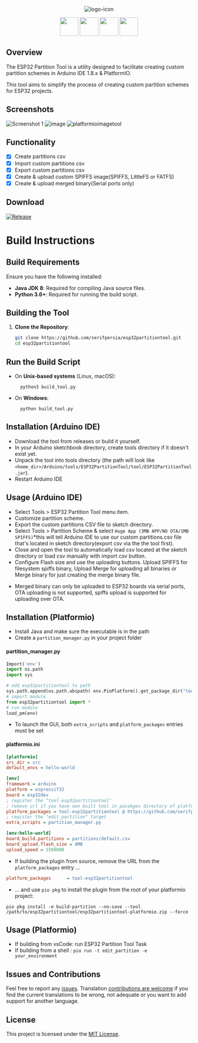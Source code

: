 <div align="center">

![logo-icon](https://github.com/user-attachments/assets/1463c312-1e81-4107-93be-0570c1b52532)
    
</div>


<div align="center">
    <img src="https://img.shields.io/badge/ESP32-f8a631" height="50">
    <img src="https://img.shields.io/badge/Partition-bf457a" height="50">
    <img src="https://img.shields.io/badge/Tool-42b0f5" height="50">
    <a href="https://github.com/serifpersia/esp32partitiontool/releases/latest"><img src="https://img.shields.io/badge/v1.4.5-9a41c2" height="50"></a>
</div>

## Overview
The ESP32 Partition Tool is a utility designed to facilitate creating custom partition schemes in Arduino IDE 1.8.x & PlatformIO.

This tool aims to simplify the process of creating custom partition schemes for ESP32 projects.
## Screenshots
![Screenshot 1](https://github.com/serifpersia/esp32partitiontool/assets/62844718/8724d57c-ebb5-404f-97f1-fe09134f53b5)
![image](https://github.com/user-attachments/assets/0a96d12d-0a71-4ba8-8134-8731e5dda2cf)
![platformioimagetool](https://github.com/user-attachments/assets/58244ede-f31e-4f83-8e7f-d17d2b5c0625)



## Functionality

- [x] Create partitions csv
- [x] Import custom partitions csv
- [x] Export custom partitions csv
- [x] Create & upload custom SPIFFS image(SPIFFS, LittleFS or FATFS)
- [x] Create & upload merged binary(Serial ports only)

## Download
 [![Release](https://img.shields.io/github/release/serifpersia/esp32partitiontool.svg?style=flat-square)](https://github.com/serifpersia/esp32partitiontool/releases)

# Build Instructions

## Build Requirements
Ensure you have the following installed:
- **Java JDK 8**: Required for compiling Java source files.
- **Python 3.6+**: Required for running the build script.

## Building the Tool

1. **Clone the Repository**:
   ```sh
   git clone https://github.com/serifpersia/esp32partitiontool.git
   cd esp32partitiontool
   ```
## Run the Build Script

- On **Unix-based systems** (Linux, macOS):
  ```
    python3 build_tool.py
- On **Windows**:
  ```
    python build_tool.py
  ```

## Installation (Arduino IDE)
- Download the tool from releases or build it yourself.
- In your Arduino sketchbook directory, create tools directory if it doesn't exist yet.
- Unpack the tool into tools directory (the path will look like `<home_dir>/Arduino/tools/ESP32PartitionTool/tool/ESP32PartitionTool.jar`).
- Restart Arduino IDE

## Usage (Arduino IDE)
- Select Tools > ESP32 Partition Tool menu item.
- Customize partition scheme.
- Export the custom partitions CSV file to sketch directory.
- Select Tools > Partition Scheme & select `Huge App (3MB APP/NO OTA/1MB SPIFFS)`*this will tell Arduino IDE to use our custom partitions.csv file that's located in sketch directory(export csv via the the tool first).
- Close and open the tool to automatically load csv located at the sketch directory or load csv manually with import csv button.
- Configure Flash size and use the uploading buttons. Upload SPIFFS for filesystem spiffs binary, Upload Merge for uploading all binaries or Merge binary for just creating the merge binary file.
* Merged binary can only be uploaded to ESP32 boards via serial ports, OTA uploading is not supported, spiffs upload is supported for uploading over OTA.

## Installation (Platformio)

- Install Java and make sure the executable is in the path
- Create a `partition_manager.py` in your project folder

#### partition_manager.py

```python
Import('env')
import os.path
import sys

# add esp32partitiontool to path
sys.path.append(os.path.abspath( env.PioPlatform().get_package_dir("tool-esp32partitiontool") ))
# import module
from esp32partitiontool import *
# run module
load_pm(env)
```

- To launch the GUI, both `extra_scripts` and `platform_packages` entries must be set

#### platformio.ini

```ini
[platformio]
src_dir = src
default_envs = hello-world

[env]
framework = arduino
platform = espressif32
board = esp32dev
; register the "tool-esp32partitiontool"
; remove url if you have own built tool in pacakges directory of platformio core directory
platform_packages = tool-esp32partitiontool @ https://github.com/serifpersia/esp32partitiontool/releases/download/v1.4.5/esp32partitiontool-platformio.zip
; register the "edit_partition" target
extra_scripts = partition_manager.py

[env:hello-world]
board_build.partitions = partitions/default.csv
board_upload.flash_size = 4MB
upload_speed = 1500000


```

- If building the plugin from source, remove the URL from the `platform_packages` entry ...

```ini
platform_packages      = tool-esp32partitiontool
```

- ... and use `pio pkg` to install the plugin from the root of your platformio project:

```shell
pio pkg install -e build-partition --no-save --tool /path/to/esp32partitiontool/esp32partitiontool-platformio.zip --force
```


## Usage (Platformio)

- If building from vsCode: run  ESP32 Partition Tool Task
- If building from a shell : `pio run -t edit_partition -e your_environment`



## Issues and Contributions
Feel free to report any [issues](https://github.com/serifpersia/esp32partitiontool/issues). Translation [contributions are welcome](https://github.com/serifpersia/esp32partitiontool/tree/main/src/main/resources/l10n) if you find the current translations to be wrong, not adequate or you want to add support for another language.

## License
This project is licensed under the [MIT License](LICENSE).


